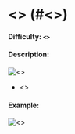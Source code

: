 # <> (#<>)
#### Difficulty: ```<>```
#### Description:
![<>](.img/<>.png)
- <>

#### Example:
![<>](.img/<>.png)
